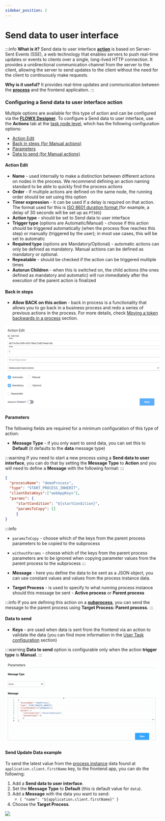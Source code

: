 ```yaml
---
sidebar_position: 2
---
```


# Send data to user interface

:::info
**What is it?** Send data to user interface [**action**](../../terms/flowx-actions) is based on Server-Sent Events (SSE), a web technology that enables servers to push real-time updates or events to clients over a single, long-lived HTTP connection. It provides a unidirectional communication channel from the server to the client, allowing the server to send updates to the client without the need for the client to continuously make requests.

**Why is it useful?** It provides real-time updates and communication between the [**process**](../../terms/flowx-process) and the frontend application.
:::

### Configuring a Send data to user interface action

Multiple options are available for this type of action and can be configured via the [**FLOWX Designer**](../../terms/flowx-ai-designer). To configure a Send data to user interface, use the **Actions** tab at the [task node level](../../flowx-designer/managing-a-process-flow/adding-a-new-node.md), which has the following configuration options:

* [Action Edit](#action-edit)
* [Back in steps (for Manual actions)](#back-in-steps)
* [Parameters](#parameters)
* [Data to send (for Manual actions)](#data-to-send)

#### Action Edit

* **Name** - used internally to make a distinction between different actions on nodes in the process. We recommend defining an action naming standard to be able to quickly find the process actions
* **Order** - if multiple actions are defined on the same node, the running order should be set using this option
* **Timer expression** - it can be used if a delay is required on that action. The format used for this is [ISO 8601 duration format ](hthttps://www.w3.org/TR/NOTE-datetime)(for example, a delay of 30 seconds will be set up as `PT30S`)
* **Action type** - should be set to Send data to user interface
* **Trigger type** (options are Automatic/Manual) - choose if this action should be triggered automatically (when the process flow reaches this step) or manually (triggered by the user); in most use cases, this will be set to automatic
* **Required type** (options are Mandatory/Optional) - automatic actions can only be defined as mandatory. Manual actions can be defined as mandatory or optional.
* **Repeatable** - should be checked if the action can be triggered multiple times
* **Autorun Children** - when this is switched on, the child actions (the ones defined as mandatory and automatic) will run immediately after the execution of the parent action is finalized

#### **Back in steps**

* **Allow BACK on this action** - back in process is a functionality that allows you to go back in a business process and redo a series of previous actions in the process. For more details, check [Moving a token backwards in a process](../../flowx-designer/managing-a-process-flow/moving-a-token-backwards-in-a-process.md) section.

![](../node/img/websocket_action_edit.png)

#### **Parameters**

The following fields are required for a minimum configuration of this type of action:

* **Message Type** - if you only want to send data, you can set this to **Default** (it defaults to the **data** message type)

:::warning
If you need to start a new process using a **Send data to user interface**, you can do that by setting the **Message Type** to **Action** and you will need to define a **Message** with the following format:
:::


```json
{
  "processName": "demoProcess",
  "type": "START_PROCESS_INHERIT",
  "clientDataKeys":["webAppKeys"],
  "params": {
     "startCondition": "${startCondition}",
     "paramsToCopy": []
     }
}
```

:::info
* `paramsToCopy` - choose which of the keys from the parent process parameters to be copied to the subprocess

* `withoutParams` - choose which of the keys from the parent process parameters are to be ignored when copying parameter values from the parent process to the subprocess
:::

* **Message** - here you define the data to be sent as a JSON object, you can use constant values and values from the process instance data.
* **Target Process** - is used to specify to what running process instance should this message be sent - **Active process** or **Parent process**

:::info
If you are defining this action on a [**subprocess**](../node/subprocess-run-node.md), you can send the message to the parent process using **Target Process: Parent process**.
:::

#### Data to send

* **Keys** - are used when data is sent from the frontend via an action to validate the data (you can find more information in the [User Task configuration](../node/user-task-node.md) section)

:::warning
**Data to send** option is configurable only when the action **trigger type** is **Manual**.
:::

![](../node/img/websocket_data_to_send.gif)

#### Send Update Data example

To send the latest value from the [process instance](../process/active-process/process-instance.md) data found at `application.client.firstName` key, to the frontend app, you can do the following:

1. Add a **Send data to user interface**.
2. Set the **Message Type** to **Default** (this is default value for `data`).
3. Add a **Message** with the data you want to send:
   * `{ "name": "${application.client.firstName}" }`
4. Choose the **Target Process**.

![](../node/img/websocket_send_update_data.gif)